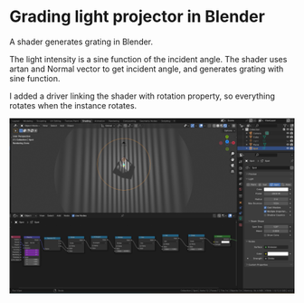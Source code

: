 # Grading light projector in Blender

A shader generates grating in Blender.

The light intensity is a sine function of the incident angle. 
The shader uses artan and Normal vector to get incident angle,
and generates grating with sine function.

I added a driver linking the shader with rotation property,
so everything rotates when the instance rotates.

![Alt text](image.png)
